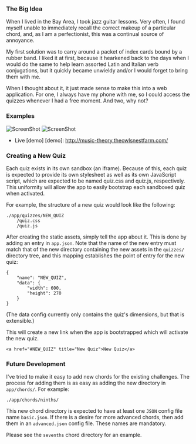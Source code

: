 ### The Big Idea
When I lived in the Bay Area, I took jazz guitar lessons. Very often, I found myself unable to immediately recall the correct makeup of a particular chord, and, as I am a perfectionist, this was a continual source of annoyance.

My first solution was to carry around a packet of index cards bound by a rubber band.  I liked it at first, because it hearkened back to the days when I would do the same to help learn assorted Latin and Italian verb conjugations, but it quickly became unwieldy and/or I would forget to bring them with me.

When I thought about it, it just made sense to make this into a web application. For one, I always have my phone with me, so I could access the quizzes whenever I had a free moment. And two, why not?

### Examples
![ScreenShot](https://raw.github.com/btoll/i/master/music_theory/chord_quizzes.png)
![ScreenShot](https://raw.github.com/btoll/i/master/music_theory/key_signature_quiz.png)

+ Live [demo]
[demo]: http://music-theory.theowlsnestfarm.com/

### Creating a New Quiz
Each quiz exists in its own sandbox (an iframe). Because of this, each quiz is expected to provide its own stylesheet as well as its own JavaScript script, which are expected to be named quiz.css and quiz.js, respectively.  This uniformity will allow the app to easily bootstrap each sandboxed quiz when activated.

For example, the structure of a new quiz would look like the following:

    ./app/quizzes/NEW_QUIZ
        /quiz.css
        /quiz.js

After creating the static assets, simply tell the app about it. This is done by adding an entry in `app.json`. Note that the name of the new entry must match that of the new directory containing the new assets in the `quizzes/` directory tree, and this mapping establishes the point of entry for the new quiz:

    {
        "name": "NEW_QUIZ",
        "data": {
            "width": 600,
            "height": 270
        }
    }

(The data config currently only contains the quiz's dimensions, but that is extensible.)

This will create a new link when the app is bootstrapped which will activate the new quiz.

    <a href="#NEW_QUIZ" title="New Quiz">New Quiz</a>

### Future Development
I've tried to make it easy to add new chords for the existing challenges. The process for adding them is as easy as adding the new directory in `app/chords/`. For example:

    ./app/chords/ninths/

This new chord directory is expected to have at least one `JSON` config file name `basic.json`. If there is a desire for more advanced chords, then add them in an `advanced.json` config file.  These names are mandatory.

Please see the `sevenths` chord directory for an example.

